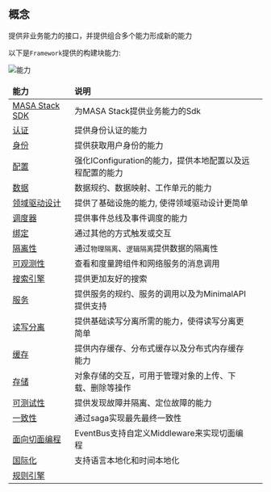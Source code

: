 ## 概念

提供非业务能力的接口，并提供组合多个能力形成新的能力

以下是`Framework`提供的构建块能力:

![能力](https://s2.loli.net/2022/12/30/zjD3RbHIuNkrQKW.png)

<div class="custom-table">

|  能力   | 说明  |    |
| :----| :---- |:---- |
| [MASA Stack SDK](/framework/building-blocks/stack-sdks)  | 为MASA Stack提供业务能力的Sdk ||
| [认证](/framework/building-blocks/authentication)  | 提供身份认证的能力 ||
| [身份](/framework/building-blocks/identity)  | 提供获取用户身份的能力 ||
| [配置](/framework/building-blocks/configuration)  | 强化IConfiguration的能力，提供本地配置以及远程配置的能力 ||
| [数据](/framework/building-blocks/data)  | 数据规约、数据映射、工作单元的能力 ||
| [领域驱动设计](/framework/building-blocks/ddd)  | 提供了基础设施的能力, 使得领域驱动设计更简单 ||
| [调度器](/framework/building-blocks/dispatcher)  | 提供事件总线及事件调度的能力 ||
| [绑定](/framework/building-blocks/bindings)  | 通过其他的方式触发或交互 ||
| [隔离性](/framework/building-blocks/isolation)  | 通过`物理隔离`、`逻辑隔离`提供数据的隔离性 ||
| [可观测性](/framework/building-blocks/observability)  | 查看和度量跨组件和网络服务的消息调用 ||
| [搜索引擎](/framework/building-blocks/SearchEngine)  | 提供更加友好的搜索 ||
| [服务](/framework/building-blocks/service)  | 提供服务的规约、服务的调用以及为MinimalAPI提供支持 ||
| [读写分离](/framework/building-blocks/r-w-spliting) | 提供基础读写分离所需的能力，使得读写分离更简单 ||
| [缓存](/framework/building-blocks/caching) | 提供内存缓存、分布式缓存以及分布式内存缓存能力 ||
| [存储](/framework/building-blocks/storage) | 对象存储的交互，可用于管理对象的上传、下载、删除等操作 ||
| [可测试性](/framework/building-blocks/testable) | 提供发现故障并隔离、定位故障的能力 ||
| [一致性](/framework/building-blocks/consistency)  | 通过saga实现最先最终一致性 ||
| [面向切面编程](/framework/building-blocks/aop)  | EventBus支持自定义Middleware来实现切面编程 ||
| [国际化](/framework/building-blocks/i18n) | 支持语言本地化和时间本地化 ||
| [规则引擎](/framework/building-blocks/rule-engine)  |  ||

</div>

<style>
td, th {
   border: none!important;
}
</style>